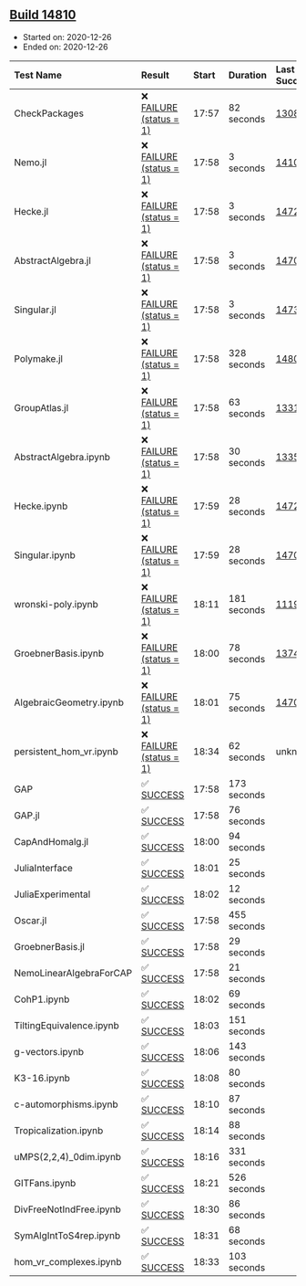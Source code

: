 ## [Build 14810](https://oscarci.mathematik.uni-kl.de/job/oscar/14810/)

* Started on: 2020-12-26
* Ended on: 2020-12-26

| Test Name    | Result | Start | Duration | Last Success | First Failure |
|:-------------|:-------|:------|:---------|:-------------|:--------------|
| CheckPackages | ❌ [FAILURE (status = 1)](https://oscarci.mathematik.uni-kl.de/job/oscar/14810/artifact/logs/build-14810/CheckPackages.log) | 17:57 | 82 seconds | [13085](https://oscarci.mathematik.uni-kl.de/job/oscar/13085/) | [13086](https://oscarci.mathematik.uni-kl.de/job/oscar/13086/) |
| Nemo.jl | ❌ [FAILURE (status = 1)](https://oscarci.mathematik.uni-kl.de/job/oscar/14810/artifact/logs/build-14810/Nemo.jl.log) | 17:58 | 3 seconds | [14101](https://oscarci.mathematik.uni-kl.de/job/oscar/14101/) | [14102](https://oscarci.mathematik.uni-kl.de/job/oscar/14102/) |
| Hecke.jl | ❌ [FAILURE (status = 1)](https://oscarci.mathematik.uni-kl.de/job/oscar/14810/artifact/logs/build-14810/Hecke.jl.log) | 17:58 | 3 seconds | [14723](https://oscarci.mathematik.uni-kl.de/job/oscar/14723/) | [14724](https://oscarci.mathematik.uni-kl.de/job/oscar/14724/) |
| AbstractAlgebra.jl | ❌ [FAILURE (status = 1)](https://oscarci.mathematik.uni-kl.de/job/oscar/14810/artifact/logs/build-14810/AbstractAlgebra.jl.log) | 17:58 | 3 seconds | [14701](https://oscarci.mathematik.uni-kl.de/job/oscar/14701/) | [14702](https://oscarci.mathematik.uni-kl.de/job/oscar/14702/) |
| Singular.jl | ❌ [FAILURE (status = 1)](https://oscarci.mathematik.uni-kl.de/job/oscar/14810/artifact/logs/build-14810/Singular.jl.log) | 17:58 | 3 seconds | [14732](https://oscarci.mathematik.uni-kl.de/job/oscar/14732/) | [14733](https://oscarci.mathematik.uni-kl.de/job/oscar/14733/) |
| Polymake.jl | ❌ [FAILURE (status = 1)](https://oscarci.mathematik.uni-kl.de/job/oscar/14810/artifact/logs/build-14810/Polymake.jl.log) | 17:58 | 328 seconds | [14809](https://oscarci.mathematik.uni-kl.de/job/oscar/14809/) | [14810](https://oscarci.mathematik.uni-kl.de/job/oscar/14810/) |
| GroupAtlas.jl | ❌ [FAILURE (status = 1)](https://oscarci.mathematik.uni-kl.de/job/oscar/14810/artifact/logs/build-14810/GroupAtlas.jl.log) | 17:58 | 63 seconds | [13311](https://oscarci.mathematik.uni-kl.de/job/oscar/13311/) | [13312](https://oscarci.mathematik.uni-kl.de/job/oscar/13312/) |
| AbstractAlgebra.ipynb | ❌ [FAILURE (status = 1)](https://oscarci.mathematik.uni-kl.de/job/oscar/14810/artifact/logs/build-14810/AbstractAlgebra.ipynb.log) | 17:58 | 30 seconds | [13355](https://oscarci.mathematik.uni-kl.de/job/oscar/13355/) | [13356](https://oscarci.mathematik.uni-kl.de/job/oscar/13356/) |
| Hecke.ipynb | ❌ [FAILURE (status = 1)](https://oscarci.mathematik.uni-kl.de/job/oscar/14810/artifact/logs/build-14810/Hecke.ipynb.log) | 17:59 | 28 seconds | [14723](https://oscarci.mathematik.uni-kl.de/job/oscar/14723/) | [14724](https://oscarci.mathematik.uni-kl.de/job/oscar/14724/) |
| Singular.ipynb | ❌ [FAILURE (status = 1)](https://oscarci.mathematik.uni-kl.de/job/oscar/14810/artifact/logs/build-14810/Singular.ipynb.log) | 17:59 | 28 seconds | [14701](https://oscarci.mathematik.uni-kl.de/job/oscar/14701/) | [14702](https://oscarci.mathematik.uni-kl.de/job/oscar/14702/) |
| wronski-poly.ipynb | ❌ [FAILURE (status = 1)](https://oscarci.mathematik.uni-kl.de/job/oscar/14810/artifact/logs/build-14810/wronski-poly.ipynb.log) | 18:11 | 181 seconds | [11192](https://oscarci.mathematik.uni-kl.de/job/oscar/11192/) | [11193](https://oscarci.mathematik.uni-kl.de/job/oscar/11193/) |
| GroebnerBasis.ipynb | ❌ [FAILURE (status = 1)](https://oscarci.mathematik.uni-kl.de/job/oscar/14810/artifact/logs/build-14810/GroebnerBasis.ipynb.log) | 18:00 | 78 seconds | [13748](https://oscarci.mathematik.uni-kl.de/job/oscar/13748/) | [13749](https://oscarci.mathematik.uni-kl.de/job/oscar/13749/) |
| AlgebraicGeometry.ipynb | ❌ [FAILURE (status = 1)](https://oscarci.mathematik.uni-kl.de/job/oscar/14810/artifact/logs/build-14810/AlgebraicGeometry.ipynb.log) | 18:01 | 75 seconds | [14701](https://oscarci.mathematik.uni-kl.de/job/oscar/14701/) | [14702](https://oscarci.mathematik.uni-kl.de/job/oscar/14702/) |
| persistent_hom_vr.ipynb | ❌ [FAILURE (status = 1)](https://oscarci.mathematik.uni-kl.de/job/oscar/14810/artifact/logs/build-14810/persistent_hom_vr.ipynb.log) | 18:34 | 62 seconds | unknown | unknown |
| GAP | ✅ [SUCCESS](https://oscarci.mathematik.uni-kl.de/job/oscar/14810/artifact/logs/build-14810/GAP.log) | 17:58 | 173 seconds |  |  |
| GAP.jl | ✅ [SUCCESS](https://oscarci.mathematik.uni-kl.de/job/oscar/14810/artifact/logs/build-14810/GAP.jl.log) | 17:58 | 76 seconds |  |  |
| CapAndHomalg.jl | ✅ [SUCCESS](https://oscarci.mathematik.uni-kl.de/job/oscar/14810/artifact/logs/build-14810/CapAndHomalg.jl.log) | 18:00 | 94 seconds |  |  |
| JuliaInterface | ✅ [SUCCESS](https://oscarci.mathematik.uni-kl.de/job/oscar/14810/artifact/logs/build-14810/JuliaInterface.log) | 18:01 | 25 seconds |  |  |
| JuliaExperimental | ✅ [SUCCESS](https://oscarci.mathematik.uni-kl.de/job/oscar/14810/artifact/logs/build-14810/JuliaExperimental.log) | 18:02 | 12 seconds |  |  |
| Oscar.jl | ✅ [SUCCESS](https://oscarci.mathematik.uni-kl.de/job/oscar/14810/artifact/logs/build-14810/Oscar.jl.log) | 17:58 | 455 seconds |  |  |
| GroebnerBasis.jl | ✅ [SUCCESS](https://oscarci.mathematik.uni-kl.de/job/oscar/14810/artifact/logs/build-14810/GroebnerBasis.jl.log) | 17:58 | 29 seconds |  |  |
| NemoLinearAlgebraForCAP | ✅ [SUCCESS](https://oscarci.mathematik.uni-kl.de/job/oscar/14810/artifact/logs/build-14810/NemoLinearAlgebraForCAP.log) | 17:58 | 21 seconds |  |  |
| CohP1.ipynb | ✅ [SUCCESS](https://oscarci.mathematik.uni-kl.de/job/oscar/14810/artifact/logs/build-14810/CohP1.ipynb.log) | 18:02 | 69 seconds |  |  |
| TiltingEquivalence.ipynb | ✅ [SUCCESS](https://oscarci.mathematik.uni-kl.de/job/oscar/14810/artifact/logs/build-14810/TiltingEquivalence.ipynb.log) | 18:03 | 151 seconds |  |  |
| g-vectors.ipynb | ✅ [SUCCESS](https://oscarci.mathematik.uni-kl.de/job/oscar/14810/artifact/logs/build-14810/g-vectors.ipynb.log) | 18:06 | 143 seconds |  |  |
| K3-16.ipynb | ✅ [SUCCESS](https://oscarci.mathematik.uni-kl.de/job/oscar/14810/artifact/logs/build-14810/K3-16.ipynb.log) | 18:08 | 80 seconds |  |  |
| c-automorphisms.ipynb | ✅ [SUCCESS](https://oscarci.mathematik.uni-kl.de/job/oscar/14810/artifact/logs/build-14810/c-automorphisms.ipynb.log) | 18:10 | 87 seconds |  |  |
| Tropicalization.ipynb | ✅ [SUCCESS](https://oscarci.mathematik.uni-kl.de/job/oscar/14810/artifact/logs/build-14810/Tropicalization.ipynb.log) | 18:14 | 88 seconds |  |  |
| uMPS(2,2,4)_0dim.ipynb | ✅ [SUCCESS](https://oscarci.mathematik.uni-kl.de/job/oscar/14810/artifact/logs/build-14810/uMPS-2-2-4-_0dim.ipynb.log) | 18:16 | 331 seconds |  |  |
| GITFans.ipynb | ✅ [SUCCESS](https://oscarci.mathematik.uni-kl.de/job/oscar/14810/artifact/logs/build-14810/GITFans.ipynb.log) | 18:21 | 526 seconds |  |  |
| DivFreeNotIndFree.ipynb | ✅ [SUCCESS](https://oscarci.mathematik.uni-kl.de/job/oscar/14810/artifact/logs/build-14810/DivFreeNotIndFree.ipynb.log) | 18:30 | 86 seconds |  |  |
| SymAlgIntToS4rep.ipynb | ✅ [SUCCESS](https://oscarci.mathematik.uni-kl.de/job/oscar/14810/artifact/logs/build-14810/SymAlgIntToS4rep.ipynb.log) | 18:31 | 68 seconds |  |  |
| hom_vr_complexes.ipynb | ✅ [SUCCESS](https://oscarci.mathematik.uni-kl.de/job/oscar/14810/artifact/logs/build-14810/hom_vr_complexes.ipynb.log) | 18:33 | 103 seconds |  |  |
